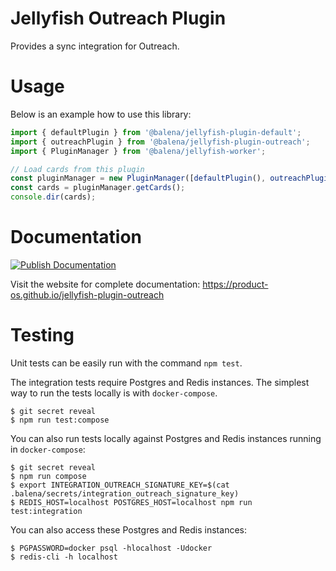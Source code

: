 # Jellyfish Outreach Plugin

Provides a sync integration for Outreach.

# Usage

Below is an example how to use this library:

```js
import { defaultPlugin } from '@balena/jellyfish-plugin-default';
import { outreachPlugin } from '@balena/jellyfish-plugin-outreach';
import { PluginManager } from '@balena/jellyfish-worker';

// Load cards from this plugin
const pluginManager = new PluginManager([defaultPlugin(), outreachPlugin()]);
const cards = pluginManager.getCards();
console.dir(cards);
```

# Documentation

[![Publish Documentation](https://github.com/product-os/jellyfish-plugin-outreach/actions/workflows/publish-docs.yml/badge.svg)](https://github.com/product-os/jellyfish-plugin-outreach/actions/workflows/publish-docs.yml)

Visit the website for complete documentation: https://product-os.github.io/jellyfish-plugin-outreach

# Testing

Unit tests can be easily run with the command `npm test`.

The integration tests require Postgres and Redis instances. The simplest way to run the tests locally is with `docker-compose`.

```
$ git secret reveal
$ npm run test:compose
```

You can also run tests locally against Postgres and Redis instances running in `docker-compose`:
```
$ git secret reveal
$ npm run compose
$ export INTEGRATION_OUTREACH_SIGNATURE_KEY=$(cat .balena/secrets/integration_outreach_signature_key)
$ REDIS_HOST=localhost POSTGRES_HOST=localhost npm run test:integration
```

You can also access these Postgres and Redis instances:
```
$ PGPASSWORD=docker psql -hlocalhost -Udocker
$ redis-cli -h localhost
```
